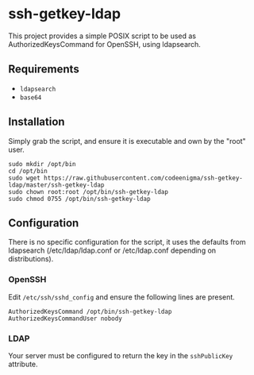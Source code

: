 # ssh-getkey-ldap
This project provides a simple POSIX script to be used as AuthorizedKeysCommand for OpenSSH, 
using ldapsearch.

## Requirements
- `ldapsearch`
- `base64`

## Installation
Simply grab the script, and ensure it is executable and own by the "root" user.
```
sudo mkdir /opt/bin
cd /opt/bin
sudo wget https://raw.githubusercontent.com/codeenigma/ssh-getkey-ldap/master/ssh-getkey-ldap
sudo chown root:root /opt/bin/ssh-getkey-ldap
sudo chmod 0755 /opt/bin/ssh-getkey-ldap
```

## Configuration
There is no specific configuration for the script, it uses the defaults from ldapsearch (/etc/ldap/ldap.conf or /etc/ldap.conf depending on distributions).
### OpenSSH
Edit `/etc/ssh/sshd_config` and ensure the following lines are present.
```
AuthorizedKeysCommand /opt/bin/ssh-getkey-ldap
AuthorizedKeysCommandUser nobody
```
### LDAP
Your server must be configured to return the key in the `sshPublicKey` attribute.